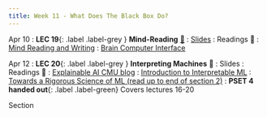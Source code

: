 ```yaml
---
title: Week 11 - What Does The Black Box Do?
---
```


Apr 10
: **LEC 19**{: .label .label-grey } **Mind-Reading** [🎥](https://harvard.hosted.panopto.com/Panopto/Pages/Viewer.aspx?id=ba712646-9171-4fe9-9592-afa101061966)
  : [Slides](https://canvas.harvard.edu/files/17290844/download?download_frd=1)
: Readings 📖
: [Mind Reading and Writing](https://canvas.harvard.edu/files/17284931/download?download_frd=1)
: [Brain Computer Interface](https://canvas.harvard.edu/files/17284932/download?download_frd=1)

Apr 12
: **LEC 20**{: .label .label-grey } **Interpreting Machines** 🎥 
  : Slides
: Readings 📖
: [Explainable AI CMU blog](https://insights.sei.cmu.edu/blog/what-is-explainable-ai/)
: [Introduction to Interpretable ML](https://petuum.medium.com/introduction-to-interpretable-machine-learning-3a62870f2f37)
: [Towards a Rigorous Science of ML (read up to end of section 2)](https://canvas.harvard.edu/files/17299595/download?download_frd=1)
:  **PSET 4 handed out**{: .label .label-green} Covers lectures 16-20


Section
